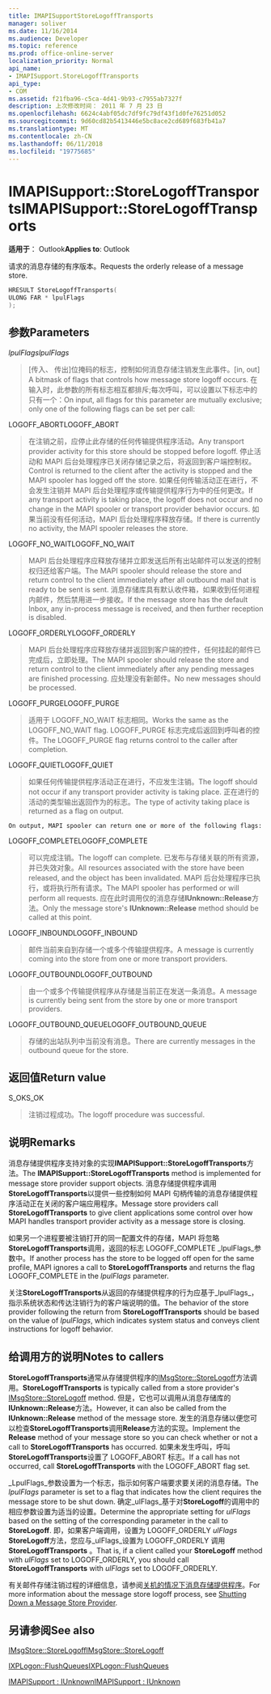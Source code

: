 ```yaml
---
title: IMAPISupportStoreLogoffTransports
manager: soliver
ms.date: 11/16/2014
ms.audience: Developer
ms.topic: reference
ms.prod: office-online-server
localization_priority: Normal
api_name:
- IMAPISupport.StoreLogoffTransports
api_type:
- COM
ms.assetid: f21fba96-c5ca-4d41-9b93-c7955ab7327f
description: 上次修改时间： 2011 年 7 月 23 日
ms.openlocfilehash: 6624c4abf05dc7df9fc79df43f1d0fe76251d052
ms.sourcegitcommit: 9d60cd82b5413446e5bc8ace2cd689f683fb41a7
ms.translationtype: MT
ms.contentlocale: zh-CN
ms.lasthandoff: 06/11/2018
ms.locfileid: "19775685"
---
```

# <a name="imapisupportstorelogofftransports"></a><span data-ttu-id="c89d4-103">IMAPISupport::StoreLogoffTransports</span><span class="sxs-lookup"><span data-stu-id="c89d4-103">IMAPISupport::StoreLogoffTransports</span></span>

  
  
<span data-ttu-id="c89d4-104">**适用于**： Outlook</span><span class="sxs-lookup"><span data-stu-id="c89d4-104">**Applies to**: Outlook</span></span> 
  
<span data-ttu-id="c89d4-105">请求的消息存储的有序版本。</span><span class="sxs-lookup"><span data-stu-id="c89d4-105">Requests the orderly release of a message store.</span></span>
  
```cpp
HRESULT StoreLogoffTransports(
ULONG FAR * lpulFlags
);
```

## <a name="parameters"></a><span data-ttu-id="c89d4-106">参数</span><span class="sxs-lookup"><span data-stu-id="c89d4-106">Parameters</span></span>

 <span data-ttu-id="c89d4-107">_lpulFlags_</span><span class="sxs-lookup"><span data-stu-id="c89d4-107">_lpulFlags_</span></span>
  
> <span data-ttu-id="c89d4-108">[传入、 传出]位掩码的标志，控制如何消息存储注销发生此事件。</span><span class="sxs-lookup"><span data-stu-id="c89d4-108">[in, out] A bitmask of flags that controls how message store logoff occurs.</span></span> <span data-ttu-id="c89d4-109">在输入时，此参数的所有标志相互都排斥;每次呼叫，可以设置以下标志中的只有一个：</span><span class="sxs-lookup"><span data-stu-id="c89d4-109">On input, all flags for this parameter are mutually exclusive; only one of the following flags can be set per call:</span></span>
    
<span data-ttu-id="c89d4-110">LOGOFF_ABORT</span><span class="sxs-lookup"><span data-stu-id="c89d4-110">LOGOFF_ABORT</span></span> 
  
> <span data-ttu-id="c89d4-111">在注销之前，应停止此存储的任何传输提供程序活动。</span><span class="sxs-lookup"><span data-stu-id="c89d4-111">Any transport provider activity for this store should be stopped before logoff.</span></span> <span data-ttu-id="c89d4-112">停止活动和 MAPI 后台处理程序已关闭存储记录之后，将返回到客户端控制权。</span><span class="sxs-lookup"><span data-stu-id="c89d4-112">Control is returned to the client after the activity is stopped and the MAPI spooler has logged off the store.</span></span> <span data-ttu-id="c89d4-113">如果任何传输活动正在进行，不会发生注销并 MAPI 后台处理程序或传输提供程序行为中的任何更改。</span><span class="sxs-lookup"><span data-stu-id="c89d4-113">If any transport activity is taking place, the logoff does not occur and no change in the MAPI spooler or transport provider behavior occurs.</span></span> <span data-ttu-id="c89d4-114">如果当前没有任何活动，MAPI 后台处理程序释放存储。</span><span class="sxs-lookup"><span data-stu-id="c89d4-114">If there is currently no activity, the MAPI spooler releases the store.</span></span> 
    
<span data-ttu-id="c89d4-115">LOGOFF_NO_WAIT</span><span class="sxs-lookup"><span data-stu-id="c89d4-115">LOGOFF_NO_WAIT</span></span> 
  
> <span data-ttu-id="c89d4-116">MAPI 后台处理程序应释放存储并立即发送后所有出站邮件可以发送的控制权归还给客户端。</span><span class="sxs-lookup"><span data-stu-id="c89d4-116">The MAPI spooler should release the store and return control to the client immediately after all outbound mail that is ready to be sent is sent.</span></span> <span data-ttu-id="c89d4-117">消息存储库具有默认收件箱，如果收到任何进程内邮件，然后禁用进一步接收。</span><span class="sxs-lookup"><span data-stu-id="c89d4-117">If the message store has the default Inbox, any in-process message is received, and then further reception is disabled.</span></span> 
    
<span data-ttu-id="c89d4-118">LOGOFF_ORDERLY</span><span class="sxs-lookup"><span data-stu-id="c89d4-118">LOGOFF_ORDERLY</span></span> 
  
> <span data-ttu-id="c89d4-119">MAPI 后台处理程序应释放存储并返回到客户端的控件，任何挂起的邮件已完成后，立即处理。</span><span class="sxs-lookup"><span data-stu-id="c89d4-119">The MAPI spooler should release the store and return control to the client immediately after any pending messages are finished processing.</span></span> <span data-ttu-id="c89d4-120">应处理没有新邮件。</span><span class="sxs-lookup"><span data-stu-id="c89d4-120">No new messages should be processed.</span></span> 
    
<span data-ttu-id="c89d4-121">LOGOFF_PURGE</span><span class="sxs-lookup"><span data-stu-id="c89d4-121">LOGOFF_PURGE</span></span> 
  
> <span data-ttu-id="c89d4-122">适用于 LOGOFF_NO_WAIT 标志相同。</span><span class="sxs-lookup"><span data-stu-id="c89d4-122">Works the same as the LOGOFF_NO_WAIT flag.</span></span> <span data-ttu-id="c89d4-123">LOGOFF_PURGE 标志完成后返回到呼叫者的控件。</span><span class="sxs-lookup"><span data-stu-id="c89d4-123">The LOGOFF_PURGE flag returns control to the caller after completion.</span></span> 
    
<span data-ttu-id="c89d4-124">LOGOFF_QUIET</span><span class="sxs-lookup"><span data-stu-id="c89d4-124">LOGOFF_QUIET</span></span> 
  
> <span data-ttu-id="c89d4-125">如果任何传输提供程序活动正在进行，不应发生注销。</span><span class="sxs-lookup"><span data-stu-id="c89d4-125">The logoff should not occur if any transport provider activity is taking place.</span></span> <span data-ttu-id="c89d4-126">正在进行的活动的类型输出返回作为的标志。</span><span class="sxs-lookup"><span data-stu-id="c89d4-126">The type of activity taking place is returned as a flag on output.</span></span>
    
    On output, MAPI spooler can return one or more of the following flags:
    
<span data-ttu-id="c89d4-127">LOGOFF_COMPLETE</span><span class="sxs-lookup"><span data-stu-id="c89d4-127">LOGOFF_COMPLETE</span></span> 
  
> <span data-ttu-id="c89d4-128">可以完成注销。</span><span class="sxs-lookup"><span data-stu-id="c89d4-128">The logoff can complete.</span></span> <span data-ttu-id="c89d4-129">已发布与存储关联的所有资源，并已失效对象。</span><span class="sxs-lookup"><span data-stu-id="c89d4-129">All resources associated with the store have been released, and the object has been invalidated.</span></span> <span data-ttu-id="c89d4-130">MAPI 后台处理程序已执行，或将执行所有请求。</span><span class="sxs-lookup"><span data-stu-id="c89d4-130">The MAPI spooler has performed or will perform all requests.</span></span> <span data-ttu-id="c89d4-131">应在此时调用仅的消息存储**IUnknown::Release**方法。</span><span class="sxs-lookup"><span data-stu-id="c89d4-131">Only the message store's **IUnknown::Release** method should be called at this point.</span></span> 
    
<span data-ttu-id="c89d4-132">LOGOFF_INBOUND</span><span class="sxs-lookup"><span data-stu-id="c89d4-132">LOGOFF_INBOUND</span></span> 
  
> <span data-ttu-id="c89d4-133">邮件当前来自到存储一个或多个传输提供程序。</span><span class="sxs-lookup"><span data-stu-id="c89d4-133">A message is currently coming into the store from one or more transport providers.</span></span> 
    
<span data-ttu-id="c89d4-134">LOGOFF_OUTBOUND</span><span class="sxs-lookup"><span data-stu-id="c89d4-134">LOGOFF_OUTBOUND</span></span> 
  
> <span data-ttu-id="c89d4-135">由一个或多个传输提供程序从存储是当前正在发送一条消息。</span><span class="sxs-lookup"><span data-stu-id="c89d4-135">A message is currently being sent from the store by one or more transport providers.</span></span> 
    
<span data-ttu-id="c89d4-136">LOGOFF_OUTBOUND_QUEUE</span><span class="sxs-lookup"><span data-stu-id="c89d4-136">LOGOFF_OUTBOUND_QUEUE</span></span> 
  
> <span data-ttu-id="c89d4-137">存储的出站队列中当前没有消息。</span><span class="sxs-lookup"><span data-stu-id="c89d4-137">There are currently messages in the outbound queue for the store.</span></span>
    
## <a name="return-value"></a><span data-ttu-id="c89d4-138">返回值</span><span class="sxs-lookup"><span data-stu-id="c89d4-138">Return value</span></span>

<span data-ttu-id="c89d4-139">S_OK</span><span class="sxs-lookup"><span data-stu-id="c89d4-139">S_OK</span></span> 
  
> <span data-ttu-id="c89d4-140">注销过程成功。</span><span class="sxs-lookup"><span data-stu-id="c89d4-140">The logoff procedure was successful.</span></span>
    
## <a name="remarks"></a><span data-ttu-id="c89d4-141">说明</span><span class="sxs-lookup"><span data-stu-id="c89d4-141">Remarks</span></span>

<span data-ttu-id="c89d4-142">消息存储提供程序支持对象的实现**IMAPISupport::StoreLogoffTransports**方法。</span><span class="sxs-lookup"><span data-stu-id="c89d4-142">The **IMAPISupport::StoreLogoffTransports** method is implemented for message store provider support objects.</span></span> <span data-ttu-id="c89d4-143">消息存储提供程序调用**StoreLogoffTransports**以提供一些控制如何 MAPI 句柄传输的消息存储提供程序活动正在关闭的客户端应用程序。</span><span class="sxs-lookup"><span data-stu-id="c89d4-143">Message store providers call **StoreLogoffTransports** to give client applications some control over how MAPI handles transport provider activity as a message store is closing.</span></span> 
  
<span data-ttu-id="c89d4-144">如果另一个进程要被注销打开的同一配置文件的存储，MAPI 将忽略**StoreLogoffTransports**调用，返回的标志 LOGOFF_COMPLETE _lpulFlags_参数中。</span><span class="sxs-lookup"><span data-stu-id="c89d4-144">If another process has the store to be logged off open for the same profile, MAPI ignores a call to **StoreLogoffTransports** and returns the flag LOGOFF_COMPLETE in the  _lpulFlags_ parameter.</span></span> 
  
<span data-ttu-id="c89d4-145">关注**StoreLogoffTransports**从返回的存储提供程序的行为应基于_lpulFlags_，指示系统状态和传达注销行为的客户端说明的值。</span><span class="sxs-lookup"><span data-stu-id="c89d4-145">The behavior of the store provider following the return from **StoreLogoffTransports** should be based on the value of  _lpulFlags_, which indicates system status and conveys client instructions for logoff behavior.</span></span> 
  
## <a name="notes-to-callers"></a><span data-ttu-id="c89d4-146">给调用方的说明</span><span class="sxs-lookup"><span data-stu-id="c89d4-146">Notes to callers</span></span>

 <span data-ttu-id="c89d4-147">**StoreLogoffTransports**通常从存储提供程序的[IMsgStore::StoreLogoff](imsgstore-storelogoff.md)方法调用。</span><span class="sxs-lookup"><span data-stu-id="c89d4-147">**StoreLogoffTransports** is typically called from a store provider's [IMsgStore::StoreLogoff](imsgstore-storelogoff.md) method.</span></span> <span data-ttu-id="c89d4-148">但是，它也可以调用从消息存储库的**IUnknown::Release**方法。</span><span class="sxs-lookup"><span data-stu-id="c89d4-148">However, it can also be called from the **IUnknown::Release** method of the message store.</span></span> <span data-ttu-id="c89d4-149">发生的消息存储以便您可以检查**StoreLogoffTransports**调用**Release**方法的实现。</span><span class="sxs-lookup"><span data-stu-id="c89d4-149">Implement the **Release** method of your message store so you can check whether or not a call to **StoreLogoffTransports** has occurred.</span></span> <span data-ttu-id="c89d4-150">如果未发生呼叫，呼叫**StoreLogoffTransports**设置了 LOGOFF_ABORT 标志。</span><span class="sxs-lookup"><span data-stu-id="c89d4-150">If a call has not occurred, call **StoreLogoffTransports** with the LOGOFF_ABORT flag set.</span></span> 
  
<span data-ttu-id="c89d4-151">_LpulFlags_参数设置为一个标志，指示如何客户端要求要关闭的消息存储。</span><span class="sxs-lookup"><span data-stu-id="c89d4-151">The  _lpulFlags_ parameter is set to a flag that indicates how the client requires the message store to be shut down.</span></span> <span data-ttu-id="c89d4-152">确定_ulFlags_基于对**StoreLogoff**的调用中的相应参数设置为适当的设置。</span><span class="sxs-lookup"><span data-stu-id="c89d4-152">Determine the appropriate setting for  _ulFlags_ based on the setting of the corresponding parameter in the call to **StoreLogoff**.</span></span> <span data-ttu-id="c89d4-153">即，如果客户端调用，设置为 LOGOFF_ORDERLY _ulFlags_ **StoreLogoff**方法，您应与_ulFlags_设置为 LOGOFF_ORDERLY 调用**StoreLogoffTransports** 。</span><span class="sxs-lookup"><span data-stu-id="c89d4-153">That is, if a client called your **StoreLogoff** method with  _ulFlags_ set to LOGOFF_ORDERLY, you should call **StoreLogoffTransports** with  _ulFlags_ set to LOGOFF_ORDERLY.</span></span> 
  
<span data-ttu-id="c89d4-154">有关邮件存储注销过程的详细信息，请参阅[关机的情况下消息存储提供程序](shutting-down-a-message-store-provider.md)。</span><span class="sxs-lookup"><span data-stu-id="c89d4-154">For more information about the message store logoff process, see [Shutting Down a Message Store Provider](shutting-down-a-message-store-provider.md).</span></span>
  
## <a name="see-also"></a><span data-ttu-id="c89d4-155">另请参阅</span><span class="sxs-lookup"><span data-stu-id="c89d4-155">See also</span></span>



[<span data-ttu-id="c89d4-156">IMsgStore::StoreLogoff</span><span class="sxs-lookup"><span data-stu-id="c89d4-156">IMsgStore::StoreLogoff</span></span>](imsgstore-storelogoff.md)
  
[<span data-ttu-id="c89d4-157">IXPLogon::FlushQueues</span><span class="sxs-lookup"><span data-stu-id="c89d4-157">IXPLogon::FlushQueues</span></span>](ixplogon-flushqueues.md)
  
[<span data-ttu-id="c89d4-158">IMAPISupport : IUnknown</span><span class="sxs-lookup"><span data-stu-id="c89d4-158">IMAPISupport : IUnknown</span></span>](imapisupportiunknown.md)

